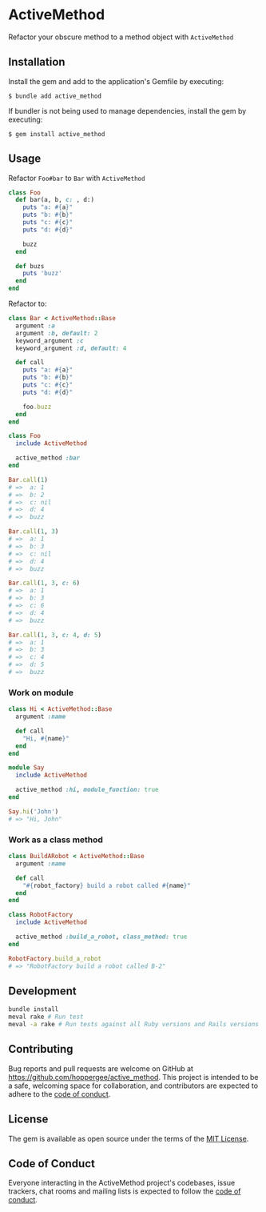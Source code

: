# ActiveMethod

Refactor your obscure method to a method object with `ActiveMethod`

## Installation

Install the gem and add to the application's Gemfile by executing:

    $ bundle add active_method

If bundler is not being used to manage dependencies, install the gem by executing:

    $ gem install active_method

## Usage

Refactor `Foo#bar` to `Bar` with `ActiveMethod`

```ruby
class Foo
  def bar(a, b, c: , d:)
    puts "a: #{a}"
    puts "b: #{b}"
    puts "c: #{c}"
    puts "d: #{d}"

    buzz
  end

  def buzs
    puts 'buzz'
  end
end
```

Refactor to:

```ruby
class Bar < ActiveMethod::Base
  argument :a
  argument :b, default: 2
  keyword_argument :c
  keyword_argument :d, default: 4

  def call
    puts "a: #{a}"
    puts "b: #{b}"
    puts "c: #{c}"
    puts "d: #{d}"

    foo.buzz
  end
end

class Foo
  include ActiveMethod

  active_method :bar
end

Bar.call(1)
# =>  a: 1
# =>  b: 2
# =>  c: nil
# =>  d: 4
# =>  buzz

Bar.call(1, 3)
# =>  a: 1
# =>  b: 3
# =>  c: nil
# =>  d: 4
# =>  buzz

Bar.call(1, 3, c: 6)
# =>  a: 1
# =>  b: 3
# =>  c: 6
# =>  d: 4
# =>  buzz

Bar.call(1, 3, c: 4, d: 5)
# =>  a: 1
# =>  b: 3
# =>  c: 4
# =>  d: 5
# =>  buzz
```

### Work on module

```ruby
class Hi < ActiveMethod::Base
  argument :name

  def call
    "Hi, #{name}"
  end
end

module Say
  include ActiveMethod

  active_method :hi, module_function: true
end

Say.hi('John')
# => "Hi, John"
```

### Work as a class method

```ruby
class BuildARobot < ActiveMethod::Base
  argument :name

  def call
    "#{robot_factory} build a robot called #{name}"
  end
end

class RobotFactory
  include ActiveMethod

  active_method :build_a_robot, class_method: true
end

RobotFactory.build_a_robot
# => "RobotFactory build a robot called B-2"
```

## Development

```bash
bundle install
meval rake # Run test
meval -a rake # Run tests against all Ruby versions and Rails versions
```

## Contributing

Bug reports and pull requests are welcome on GitHub at https://github.com/hoppergee/active_method. This project is intended to be a safe, welcoming space for collaboration, and contributors are expected to adhere to the [code of conduct](https://github.com/hoppergee/active_method/blob/master/CODE_OF_CONDUCT.md).

## License

The gem is available as open source under the terms of the [MIT License](https://opensource.org/licenses/MIT).

## Code of Conduct

Everyone interacting in the ActiveMethod project's codebases, issue trackers, chat rooms and mailing lists is expected to follow the [code of conduct](https://github.com/hoppergee/active_method/blob/master/CODE_OF_CONDUCT.md).
